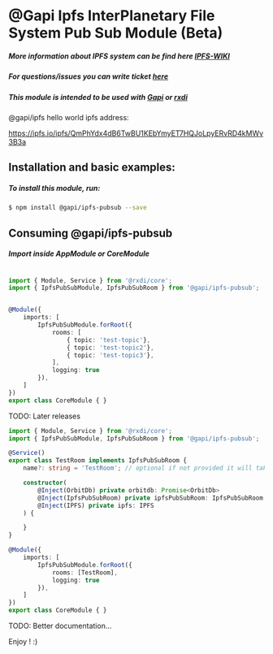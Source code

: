 # @Gapi Ipfs InterPlanetary File System Pub Sub Module (Beta)

##### More information about IPFS system can be find here [IPFS-WIKI](https://en.wikipedia.org/wiki/InterPlanetary_File_System)
##### For questions/issues you can write ticket [here](http://gitlab.youvolio.com/gapi/gapi-ipfs-pubsub/issues)
##### This module is intended to be used with [Gapi](https://github.com/Stradivario/Gapi) or [rxdi](https://github.com/rxdi)

@gapi/ipfs hello world ipfs address:

https://ipfs.io/ipfs/QmPhYdx4dB6TwBU1KEbYmyET7HQJoLpyERvRD4kMWv3B3a

## Installation and basic examples:
##### To install this  module, run:

```bash
$ npm install @gapi/ipfs-pubsub --save
```

## Consuming @gapi/ipfs-pubsub
##### Import inside AppModule or CoreModule

```typescript

import { Module, Service } from '@rxdi/core';
import { IpfsPubSubModule, IpfsPubSubRoom } from '@gapi/ipfs-pubsub';


@Module({
    imports: [
        IpfsPubSubModule.forRoot({
            rooms: [
                { topic: 'test-topic'},
                { topic: 'test-topic2'},
                { topic: 'test-topic3'},
            ],
            logging: true
        }),
    ]
})
export class CoreModule { }

```


TODO: Later releases
```typescript
import { Module, Service } from '@rxdi/core';
import { IpfsPubSubModule, IpfsPubSubRoom } from '@gapi/ipfs-pubsub';

@Service()
export class TestRoom implements IpfsPubSubRoom {
    name?: string = 'TestRoom'; // optional if not provided it will take class name as topic

    constructor(
        @Inject(OrbitDb) private orbitdb: Promise<OrbitDb>
        @Inject(IpfsPubSubRoom) private ipfsPubSubRoom: IpfsPubSubRoom
        @Inject(IPFS) private ipfs: IPFS
    ) {

    }
}

@Module({
    imports: [
        IpfsPubSubModule.forRoot({
            rooms: [TestRoom],
            logging: true
        }),
    ]
})
export class CoreModule { }

```

TODO: Better documentation...

Enjoy ! :)

